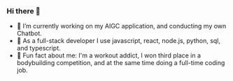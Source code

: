 ### Hi there 👋
- 🔭 I’m currently working on my AIGC application, and conducting my own Chatbot.  
- 🌱 As a full-stack developer I use javascript, react, node.js, python, sql, and typescript.
- 💪 Fun fact about me: I'm a workout addict, I won third place in a bodybuilding competition, and at the same time doing a full-time coding job.
<!--
**jamiejinjin/jamiejinjin** is a ✨ _special_ ✨ repository because its `README.md` (this file) appears on your GitHub profile.


https://github.com/jamiejinjin/jamiejinjin/assets/40711062/d7b0ed54-ace6-4491-b2c0-28c64d7c43bd


Here are some ideas to get you started:

- 🔭 I’m currently working on ...
- 🌱 I’m currently learning ...
- 👯 I’m looking to collaborate on ...
- 🤔 I’m looking for help with ...
- 💬 Ask me about ...
- 📫 How to reach me: ...
- 😄 Pronouns: ...
- ⚡ Fun fact: ...
-->
